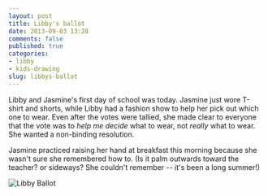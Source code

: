 ```yaml
---
layout: post
title: Libby's ballot
date: 2013-09-03 13:28
comments: false
published: true
categories:
- libby
- kids-drawing
slug: libbys-ballot
---
```

Libby and Jasmine's first day of school was today.  Jasmine just wore T-shirt and shorts, while Libby had a fashion show to help her pick out which one to wear.  Even after the votes were tallied, she made clear to everyone that the vote was to *help me decide* what to wear, not *really* what to wear. She wanted a non-binding resolution.  

Jasmine practiced raising her hand at breakfast this morning because she wasn't sure she remembered how to.  (Is it palm outwards toward the teacher?  or sideways?  She couldn't remember -- it's been a long summer!)

![Libby Ballot](http://media.eick.us/media/photographs/2013/2013-08-30/2013-08-30-at-11-11-36.jpg)
